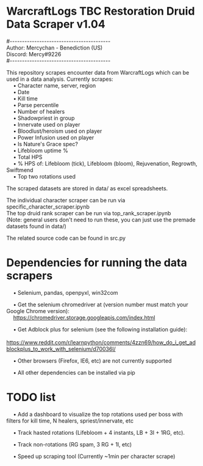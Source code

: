 # WarcraftLogs TBC Restoration Druid Data Scraper v1.04  

#-----------------------------------------  
Author: Mercychan - Benediction (US)  
Discord: Mercy#9226  
#-----------------------------------------  


This repository scrapes encounter data from WarcraftLogs which can be used in a data analysis. Currently scrapes:   
&emsp; • Character name, server, region  
&emsp; • Date  
&emsp; • Kill time  
&emsp; • Parse percentile  
&emsp; • Number of healers  
&emsp; • Shadowpriest in group  
&emsp; • Innervate used on player  
&emsp; • Bloodlust/heroism used on player  
&emsp; • Power Infusion used on player  
&emsp; • Is Nature's Grace spec?  
&emsp; • Lifebloom uptime %  
&emsp; • Total HPS  
&emsp; • % HPS of: Lifebloom (tick), Lifebloom (bloom), Rejuvenation, Regrowth, Swiftmend  
&emsp; • Top two rotations used  
  
The scraped datasets are stored in data/ as excel spreadsheets.  

The individual character scraper can be run via specific_character_scraper.ipynb  
The top druid rank scraper can be run via top_rank_scraper.ipynb  
(Note: general users don't need to run these, you can just use the premade datasets found in data/)

The related source code can be found in src.py  


# Dependencies for running the data scrapers  
&emsp; • Selenium, pandas, openpyxl, win32com  
  
&emsp; • Get the selenium chromedriver at (version number must match your Google Chrome version):   
&emsp; https://chromedriver.storage.googleapis.com/index.html   

&emsp; • Get Adblock plus for selenium (see the following installation guide):  
&emsp; https://www.reddit.com/r/learnpython/comments/4zzn69/how_do_i_get_adblockplus_to_work_with_selenium/d70036l/
  
&emsp; • Other browsers (Firefox, IE6, etc) are not currently supported 
 
&emsp; • All other dependencies can be installed via pip


# TODO list

&emsp; • Add a dashboard to visualize the top rotations used per boss with filters for kill time, N healers, spriest/innervate, etc

&emsp; • Track hasted rotations (Lifebloom + 4 instants, LB + 3I + 1RG, etc).

&emsp; • Track non-rotations (RG spam, 3 RG + 1I, etc)

&emsp; • Speed up scraping tool (Currently ~1min per character scrape)

